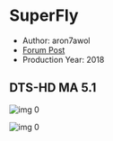 # SuperFly

* Author: aron7awol
* [Forum Post](https://www.avsforum.com/threads/bass-eq-for-filtered-movies.2995212/post-56766390)
* Production Year: 2018

## DTS-HD MA 5.1

![img 0](https://fanart.tv/fanart/movies/500475/moviethumb/superfly-5b863a8d16d92.jpg)

![img 0](https://i.imgur.com/5LL4Rb6.png)

